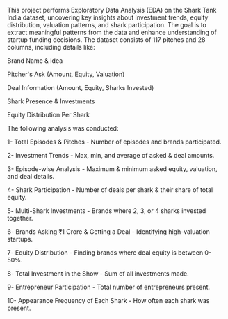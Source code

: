 This project performs Exploratory Data Analysis (EDA) on the Shark Tank India dataset, uncovering key insights about investment trends, equity distribution, valuation patterns, and shark participation. The goal is to extract meaningful patterns from the data and enhance understanding of startup funding decisions.
The dataset consists of 117 pitches and 28 columns, including details like:

Brand Name & Idea

Pitcher's Ask (Amount, Equity, Valuation)

Deal Information (Amount, Equity, Sharks Invested)

Shark Presence & Investments

Equity Distribution Per Shark

The following analysis was conducted:

1- Total Episodes & Pitches - Number of episodes and brands participated.

2- Investment Trends - Max, min, and average of asked & deal amounts.

3- Episode-wise Analysis - Maximum & minimum asked equity, valuation, and deal details.

4- Shark Participation - Number of deals per shark & their share of total equity.

5️- Multi-Shark Investments - Brands where 2, 3, or 4 sharks invested together.

6️- Brands Asking ₹1 Crore & Getting a Deal - Identifying high-valuation startups.

7️- Equity Distribution - Finding brands where deal equity is between 0-50%.

8️- Total Investment in the Show - Sum of all investments made.

9️- Entrepreneur Participation - Total number of entrepreneurs present.

10-  Appearance Frequency of Each Shark - How often each shark was present.
